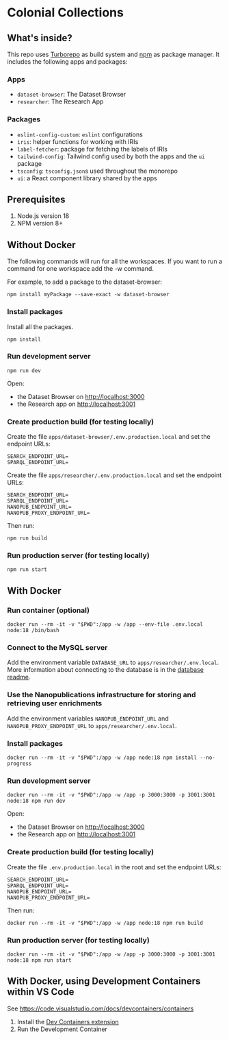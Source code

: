 # Colonial Collections

## What's inside?

This repo uses [Turborepo](https://turbo.build/) as build system and [npm](https://www.npmjs.com/) as package manager. It includes the following apps and packages:

### Apps

- `dataset-browser`: The Dataset Browser
- `researcher`: The Research App

### Packages

- `eslint-config-custom`: `eslint` configurations
- `iris`: helper functions for working with IRIs
- `label-fetcher`: package for fetching the labels of IRIs
- `tailwind-config`: Tailwind config used by both the apps and the `ui` package
- `tsconfig`: `tsconfig.json`s used throughout the monorepo
- `ui`: a React component library shared by the apps

## Prerequisites

1. Node.js version 18
1. NPM version 8+

## Without Docker

The following commands will run for all the workspaces. If you want to run a command for one workspace add the -w command.

For example, to add a package to the dataset-browser:

    npm install myPackage --save-exact -w dataset-browser

### Install packages

Install all the packages.

    npm install

### Run development server

    npm run dev

Open:

- the Dataset Browser on [http://localhost:3000](http://localhost:3000)
- the Research app on [http://localhost:3001](http://localhost:3001)

### Create production build (for testing locally)

Create the file `apps/dataset-browser/.env.production.local` and set the endpoint URLs:

    SEARCH_ENDPOINT_URL=
    SPARQL_ENDPOINT_URL=

Create the file `apps/researcher/.env.production.local` and set the endpoint URLs:

    SEARCH_ENDPOINT_URL=
    SPARQL_ENDPOINT_URL=
    NANOPUB_ENDPOINT_URL=
    NANOPUB_PROXY_ENDPOINT_URL=

Then run:

    npm run build

### Run production server (for testing locally)

    npm run start

## With Docker

### Run container (optional)

    docker run --rm -it -v "$PWD":/app -w /app --env-file .env.local node:18 /bin/bash

### Connect to the MySQL server

Add the environment variable `DATABASE_URL` to `apps/researcher/.env.local`. More information about connecting to the database is in the [database readme](packages/database/README.md).

### Use the Nanopublications infrastructure for storing and retrieving user enrichments

Add the environment variables `NANOPUB_ENDPOINT_URL` and `NANOPUB_PROXY_ENDPOINT_URL` to `apps/researcher/.env.local`.

### Install packages

    docker run --rm -it -v "$PWD":/app -w /app node:18 npm install --no-progress

### Run development server

    docker run --rm -it -v "$PWD":/app -w /app -p 3000:3000 -p 3001:3001 node:18 npm run dev

Open:

- the Dataset Browser on [http://localhost:3000](http://localhost:3000)
- the Research app on [http://localhost:3001](http://localhost:3001)

### Create production build (for testing locally)

Create the file `.env.production.local` in the root and set the endpoint URLs:

    SEARCH_ENDPOINT_URL=
    SPARQL_ENDPOINT_URL=
    NANOPUB_ENDPOINT_URL=
    NANOPUB_PROXY_ENDPOINT_URL=

Then run:

    docker run --rm -it -v "$PWD":/app -w /app node:18 npm run build

### Run production server (for testing locally)

    docker run --rm -it -v "$PWD":/app -w /app -p 3000:3000 -p 3001:3001 node:18 npm run start

## With Docker, using Development Containers within VS Code

See https://code.visualstudio.com/docs/devcontainers/containers

1. Install the [Dev Containers extension](https://code.visualstudio.com/docs/devcontainers/tutorial#_install-the-extension)
2. Run the Development Container
